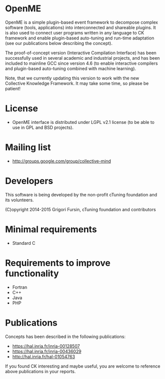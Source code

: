 OpenME
======
OpenME is a simple plugin-based event framework to decompose
complex software (tools, applications) into interconnected and 
shareable plugins. It is also used to connect user programs 
written in any language to CK framework and enable plugin-based
auto-tuning and run-time adaptation (see our publications below 
describing the concept).

The proof-of-concept version (Interactive Compilation Interface)
has been successfully used in several academic and industrial
projects, and has been included to mainline GCC since version 4.6
(to enable interactive compilers and plugin-based auto-tuning
combined with machine learning).

Note, that we currently updating this version to work with the
new Collective Knowledge Framework. It may take some time, 
so please be patient!

License
=======
* OpenME interface is distributed under LGPL v2.1 license
  (to be able to use in GPL and BSD projects).

Mailing list
============
* http://groups.google.com/group/collective-mind

Developers
==========
This software is being developed by the non-profit 
cTuning foundation and its volunteers.

(C)opyright 2014-2015 Grigori Fursin, 
cTuning foundation and contributors

Minimal requirements
====================
* Standard C

Requirements to improve functionality
=====================================
* Fortran
* C++
* Java
* PHP

Publications
============
Concepts has been described in the following publications:

* https://hal.inria.fr/inria-00128507
* https://hal.inria.fr/inria-00436029
* http://hal.inria.fr/hal-01054763

If you found CK interesting and maybe useful, you are welcome 
to reference above publications in your reports.
